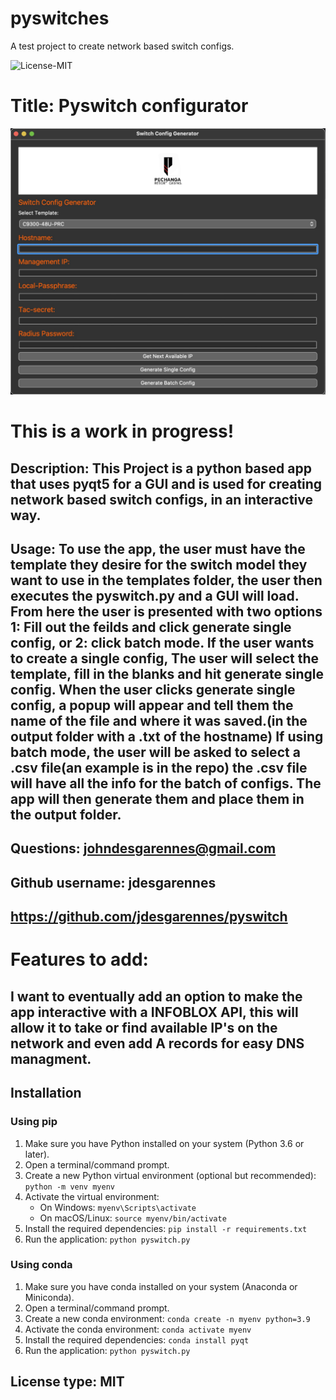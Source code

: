 # pyswitches
A test project to create network based switch configs.

 ![License-MIT](https://img.shields.io/badge/license-MIT-green?style=for-the-badge)

  # Title: Pyswitch configurator

  ![Text-Editor](./images/configurator.jpg)
  
  # This is a work in progress!
  
  ## Description: This Project is a python based app that uses pyqt5 for a GUI and is used for creating network based switch configs, in an interactive way.

  ## Usage:  To use the app, the user must have the template they desire for the switch model they want to use in the templates folder, the user then executes the pyswitch.py and a GUI will load. From here the user is presented with two options 1: Fill out the feilds and click generate single config, or 2: click batch mode. If the user wants to create a single config, The user will select the template, fill in the blanks and hit generate single config. When the user clicks generate single config, a popup will appear and tell them the name of the file and where it was saved.(in the output folder with a .txt of the hostname) If using batch mode, the user will be asked to select a .csv file(an example is in the repo) the .csv file will have all the info for the batch of configs. The app will then generate them and place them in the output folder.

  ## Questions: johndesgarennes@gmail.com

  ## Github username: jdesgarennes

  ## https://github.com/jdesgarennes/pyswitch

 # Features to add: 
 ## I want to eventually add an option to make the app interactive with a INFOBLOX API, this will allow it to take or find available IP's on the network and even add A records for easy DNS managment. 



## Installation

### Using pip

1. Make sure you have Python installed on your system (Python 3.6 or later).
2. Open a terminal/command prompt.
3. Create a new Python virtual environment (optional but recommended): `python -m venv myenv`
4. Activate the virtual environment:
   - On Windows: `myenv\Scripts\activate`
   - On macOS/Linux: `source myenv/bin/activate`
5. Install the required dependencies: `pip install -r requirements.txt`
6. Run the application: `python pyswitch.py`

### Using conda

1. Make sure you have conda installed on your system (Anaconda or Miniconda).
2. Open a terminal/command prompt.
3. Create a new conda environment: `conda create -n myenv python=3.9`
4. Activate the conda environment: `conda activate myenv`
5. Install the required dependencies: `conda install pyqt`
6. Run the application: `python pyswitch.py`

  ## License type: MIT

